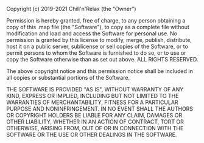 Copyright (c) 2019-2021 Chill'n'Relax (the “Owner”)

Permission is hereby granted, free of charge, to any person obtaining a copy of this .map file (the "Software"), to copy as a complete file without modification and load and access the Software for personal use. No permission is granted by this license to modify, merge, publish, distribute, host it on a public server, sublicense or sell copies of the Software, or to permit persons to whom the Software is furnished to do so, or to use or copy the Software otherwise than as set out above. ALL RIGHTS RESERVED.

The above copyright notice and this permission notice shall be included in all copies or substantial portions of the Software.

THE SOFTWARE IS PROVIDED "AS IS", WITHOUT WARRANTY OF ANY KIND, EXPRESS OR IMPLIED, INCLUDING BUT NOT LIMITED TO THE WARRANTIES OF MERCHANTABILITY, FITNESS FOR A PARTICULAR PURPOSE AND NONINFRINGEMENT. IN NO EVENT SHALL THE AUTHORS OR COPYRIGHT HOLDERS BE LIABLE FOR ANY CLAIM, DAMAGES OR OTHER LIABILITY, WHETHER IN AN ACTION OF CONTRACT, TORT OR OTHERWISE, ARISING FROM, OUT OF OR IN CONNECTION WITH THE SOFTWARE OR THE USE OR OTHER DEALINGS IN THE SOFTWARE.
